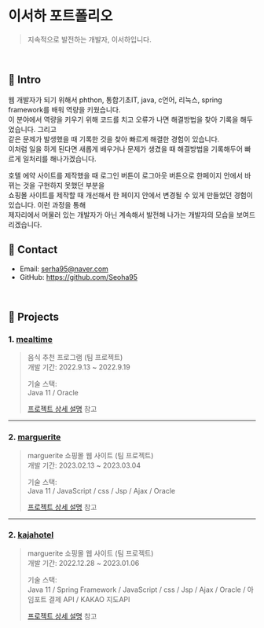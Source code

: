# 이서하 포트폴리오
>지속적으로 발전하는 개발자, 이서하입니다.

</br>

## :pushpin: Intro
웹 개발자가 되기 위해서 phthon, 통합기초IT, java, c언어, 리눅스, spring framework를 배워 역량을 키웠습니다.    
이 분야에서 역량을 키우기 위해 코드를 치고 오류가 나면 해결방법을 찾아 기록을 해두었습니다. 그리고    
같은 문제가 발생했을 때 기록한 것을 찾아 빠르게 해결한 경험이 있습니다.    
이처럼 일을 하게 된다면 새롭게 배우거나 문제가 생겼을 때 해결방법을 기록해두어 빠르게 일처리를 해나가겠습니다.       
     
호텔 에약 사이트를 제작했을 때 로그인 버튼이 로그아웃 버튼으로 한페이지 안에서 바뀌는 것을 구현하지 못했던 부분을       
쇼핑몰 사이트를 제작할 때 개선해서 한 페이지 안에서 변경될 수 있게 만들었던 경험이 있습니다. 이런 과정을 통해      
제자리에서 머물러 있는 개발자가 아닌 계속해서 발전해 나가는 개발자의 모습을 보여드리겠습니다.        





## :pushpin: Contact
- Email: serha95@naver.com
- GitHub: https://github.com/Seoha95

</br>

## :pushpin: Projects
### 1. [mealtime](https://github.com/Seoha95/mealtime.git)   
>음식 추천 프로그램 (팀 프로젝트)   
>개발 기간: 2022.9.13 ~ 2022.9.19   
>   
>기술 스택:   
>Java 11 / Oracle   
>   
>[프로젝트 상세 설명](https://github.com/Seoha95/mealtime.git) 참고   
   
---   
   
### 2. [marguerite](https://github.com/Seoha95/marguerite.git)   
>marguerite 쇼핑몰 웹 사이트 (팀 프로젝트)   
>개발 기간: 2023.02.13 ~ 2023.03.04   
>   
>기술 스택:   
>Java 11 / JavaScript / css / Jsp / Ajax / Oracle   
>   
>[프로젝트 상세 설명](https://github.com/Seoha95/marguerite.git) 참고   
   
---   
   
### 2. [kajahotel](https://github.com/Seoha95/kajahotel.git)   
>marguerite 쇼핑몰 웹 사이트 (팀 프로젝트)   
>개발 기간: 2022.12.28 ~ 2023.01.06   
>   
>기술 스택:   
>Java 11 / Spring Framework / JavaScript / css / Jsp / Ajax / Oracle / 아임포트 결제 API / KAKAO 지도API   
>   
>[프로젝트 상세 설명](https://github.com/Seoha95/kajahotel.git) 참고   

